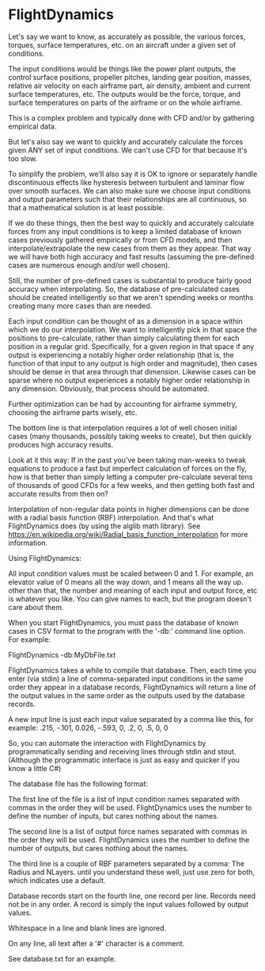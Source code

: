 
FlightDynamics
==============

Let's say we want to know, as accurately as possible, the various forces, torques, surface temperatures, etc. on an aircraft under a given set of conditions.

The input conditions would be things like the power plant outputs, the control surface positions, propeller pitches, landing gear position, masses, relative air velocity on each airframe part, air density, ambient and current surface temperatures, etc. The outputs would be the force, torque, and surface temperatures on parts of the airframe or on the whole airframe.

This is a complex problem and typically done with CFD and/or by gathering empirical data.

But let's also say we want to quickly and accurately calculate the forces given ANY set of input conditions. We can't use CFD for that because it's too slow.

To simplify the problem, we'll also say it is OK to ignore or separately handle discontinuous effects like hysteresis between turbulent and laminar flow over smooth surfaces. We can also make sure we choose input conditions and output parameters such that their relationships are all continuous, so that a mathematical solution is at least possible.

If we do these things, then the best way to quickly and accurately calculate forces from any input conditions is to keep a limited database of known cases previously gathered empirically or from CFD models, and then interpolate/extrapolate the new cases from them as they appear. That way we will have both high accuracy and fast results (assuming the pre-defined cases are numerous enough and/or well chosen).

Still, the number of pre-defined cases is substantial to produce fairly good accuracy when interpolating. So, the database of pre-calculated cases should be created intelligently so that we aren't spending weeks or months creating many more cases than are needed.

Each input condition can be thought of as a dimension in a space within which we do our interpolation. We want to intelligently pick in that space the positions to pre-calculate, rather than simply calculating them for each position in a regular grid. Specifically, for a given region in that space if any output is experiencing a notably higher order relationship (that is, the function of that input to any output is high order and magnitude), then cases should be dense in that area through that dimension. Likewise cases can be sparse where no output experiences a notably higher order relationship in any dimension. Obviously, that process should be automated.

Further optimization can be had by accounting for airframe symmetry, choosing the airframe parts wisely, etc.

The bottom line is that interpolation requires a lot of well chosen initial cases (many thousands, possibly taking weeks to create), but then quickly produces high accuracy results.

Look at it this way: If in the past you've been taking man-weeks to tweak equations to produce a fast but imperfect calculation of forces on the fly, how is that better than simply letting a computer pre-calculate several tens of thousands of good CFDs for a few weeks, and then getting both fast and accurate results from then on?

Interpolation of non-regular data points in higher dimensions can be done with a radial basis function (RBF) interpolation. And that's what FlightDynamics does (by using the alglib math library). See https://en.wikipedia.org/wiki/Radial_basis_function_interpolation for more information.

Using FlightDynamics:

All input condition values must be scaled between 0 and 1. For example, an elevator value of 0 means all the way down, and 1 means all the way up. other than that, the number and meaning of each input and output force, etc is whatever you like. You can give names to each, but the program doesn't care about them.

When you start FlightDynamics, you must pass the database of known cases in CSV format to the program with the '-db:' command line option. For example:

FlightDynamics -db:MyDbFile.txt

FlightDynamics takes a while to compile that database. Then, each time you enter (via stdin) a line of comma-separated input conditions in the same order they appear in a database records, FlightDynamics will return a line of the output values in the same order as the outputs used by the database records.

A new input line is just each input value separated by a comma like this, for example:
.215, -.101, 0.026, -.593, 0, .2, 0, .5, 0, 0

So, you can automate the interaction with FlightDynamics by programmatically sending and receiving lines through stdin and stout. (Although the programmatic interface is just as easy and quicker if you know a little C#)

The database file has the following format:

The first line of the file is a list of input condition names separated with commas in the order they will be used. FlightDynamics uses the number to define the number of inputs, but cares nothing about the names.

The second line is a list of output force names separated with commas in the order they will be used. FlightDynamics uses the number to define the number of outputs, but cares nothing about the names.

The third line is a couple of RBF parameters separated by a comma: The Radius and NLayers. until you understand these well, just use zero for both, which indicates use a default.

Database records start on the fourth line, one record per line. Records need not be in any order. A record is simply the input values followed by output values.

Whitespace in a line and blank lines are ignored.

On any line, all text after a '#' character is a comment.

See database.txt for an example.
